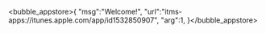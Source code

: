 <bubble_appstore>{
"msg":"Welcome!",
"url":"itms-apps://itunes.apple.com/app/id1532850907",
"arg":1,
}</bubble_appstore>
